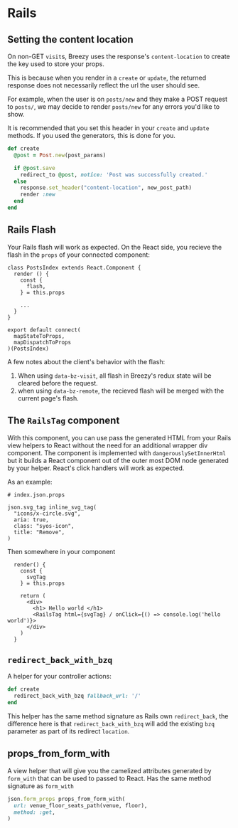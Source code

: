 # Rails

## Setting the content location

On non-GET `visit`s, Breezy uses the response's `content-location` to create the key used to store your props.

This is because when you render in a `create` or `update`, the returned response does not necessarily reflect the url the user should see.

For example, when the user is on `posts/new` and they make a POST request to `posts/`, we may decide to render `posts/new` for any errors you'd like to show.

It is recommended that you set this header in your `create` and `update` methods. If you used the generators, this is done for you.

```ruby
def create
  @post = Post.new(post_params)

  if @post.save
    redirect_to @post, notice: 'Post was successfully created.'
  else
    response.set_header("content-location", new_post_path)
    render :new
  end
end
```

## Rails Flash
Your Rails flash will work as expected. On the React side, you recieve the flash in the `props` of your connected component:

```
class PostsIndex extends React.Component {
  render () {
    const {
      flash,
    } = this.props

    ...
  }
}

export default connect(
  mapStateToProps,
  mapDispatchToProps
)(PostsIndex)

```

A few notes about the client's behavior with the flash:
1. When using `data-bz-visit`, all flash in Breezy's redux state will be cleared before the request.
2. when using `data-bz-remote`, the recieved flash will be merged with the current page's flash.

## The `RailsTag` component

With this component, you can use pass the generated HTML from your Rails view helpers to React without the need for an additional wrapper div component. The component is implemented with `dangerouslySetInnerHtml` but it builds a React component out of the outer most DOM node generated by your helper. React's click handlers will work as expected.

As an example:

```
# index.json.props

json.svg_tag inline_svg_tag(
  "icons/x-circle.svg",
  aria: true,
  class: "syos-icon",
  title: "Remove",
)
```

Then somewhere in your component

```
  render() {
    const {
      svgTag
    } = this.props

    return (
      <div>
        <h1> Hello world </h1>
        <RailsTag html={svgTag} / onClick={() => console.log('hello world')}>
      </div>
    )
  }
```

## `redirect_back_with_bzq`
A helper for your controller actions:

```ruby
def create
  redirect_back_with_bzq fallback_url: '/'
end
```

This helper has the same method signature as Rails own `redirect_back`, the difference here is that `redirect_back_with_bzq` will add the existing `bzq` parameter as part of its redirect `location`.

## props_from_form_with
A view helper that will give you the camelized attributes generated by `form_with` that can be used to passed to React. Has the same method signature as `form_with`

```ruby
json.form_props props_from_form_with(
  url: venue_floor_seats_path(venue, floor),
  method: :get,
)
```
